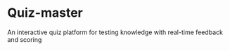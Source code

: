 # Quiz-master
An interactive quiz platform for testing knowledge with real-time feedback and scoring
